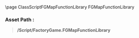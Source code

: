 \page ClassScriptFGMapFunctionLibrary FGMapFunctionLibrary
### Asset Path :
<b><blockquote>/Script/FactoryGame.FGMapFunctionLibrary</blockquote></b>
